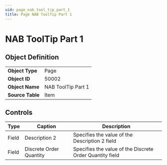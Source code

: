 ```yaml
---
uid: page_nab_tool_tip_part_1
title: Page NAB ToolTip Part 1
---
```

# NAB ToolTip Part 1

## Object Definition

<table>
<tr><td><b>Object Type</b></td><td>Page</td></tr>
<tr><td><b>Object ID</b></td><td>50002</td></tr>
<tr><td><b>Object Name</b></td><td>NAB ToolTip Part 1</td></tr>
<tr><td><b>Source Table</b></td><td>Item</td></tr>
</table>

## Controls

| Type | Caption | Description |
| ---- | ------- | ----------- |
| Field | Description 2 | Specifies the value of the Description 2 field |
| Field | Discrete Order Quantity | Specifies the value of the Discrete Order Quantity field |
